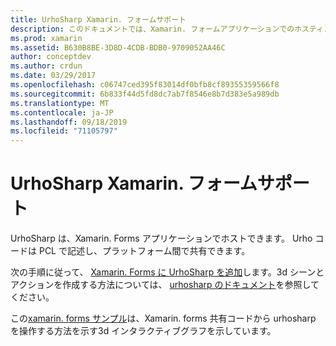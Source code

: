 ```yaml
---
title: UrhoSharp Xamarin. フォームサポート
description: このドキュメントでは、Xamarin. フォームアプリケーションでのホスティング UrhoSharp について説明します。 これを行うための手順とサンプルコードへのリンクを示します。
ms.prod: xamarin
ms.assetid: B630B8BE-3D8D-4CDB-BDB0-9709052AA46C
author: conceptdev
ms.author: crdun
ms.date: 03/29/2017
ms.openlocfilehash: c06747ced395f83014df0bfb8cf89355359566f8
ms.sourcegitcommit: 6b833f44d5fd8dc7ab7f8546e8b7d383e5a989db
ms.translationtype: MT
ms.contentlocale: ja-JP
ms.lasthandoff: 09/18/2019
ms.locfileid: "71105797"
---
```

# <a name="urhosharp-xamarinforms-support"></a>UrhoSharp Xamarin. フォームサポート

UrhoSharp は、Xamarin. Forms アプリケーションでホストできます。 Urho コードは PCL で記述し、プラットフォーム間で共有できます。

次の手順に従って、 [Xamarin. Forms に UrhoSharp を追加](~/xamarin-forms/user-interface/graphics/urhosharp.md)します。3d シーンとアクションを作成する方法については、 [urhosharp のドキュメント](~/graphics-games/urhosharp/using.md)を参照してください。

この[xamarin. forms サンプル](https://github.com/xamarin/urho-samples/tree/master/FormsSample)は、Xamarin. forms 共有コードから urhosharp を操作する方法を示す3d インタラクティブグラフを示しています。
